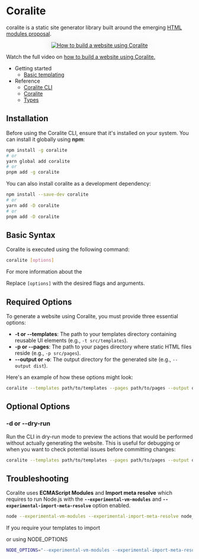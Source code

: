 # Coralite

coralite is a static site generator library built around the emerging [HTML modules proposal](https://github.com/WICG/webcomponents/blob/gh-pages/proposals/html-modules-explainer.md).

<p style="text-align:center;">
  <a href="https://youtu.be/wUWwH9QZUTs" target="_blank">
    <img src="https://codeberg.org/tjdavid/coralite/media/branch/main/packages/coralite/docs/images/intro.gif" alt="How to build a website using Coralite" style="max-width: 100%; width: auto;filter: drop-shadow(rgba(0,0,0,0.2) 0px 0px 0.75rem)">
  </a>
  <div>Watch the full video on <a href="https://youtu.be/wUWwH9QZUTs" target="_blank">how to build a website using Coralite.</a></div>
</p>

- Getting started
  - [Basic templating](https://codeberg.org/tjdavid/coralite/src/branch/main/docs/basic-templating.md)
- Reference
  - [Coralite CLI](https://codeberg.org/tjdavid/coralite/src/branch/main/docs/coralite-cli.md)
  - [Coralite](https://codeberg.org/tjdavid/coralite/src/branch/main/docs/coralite.md)
  - [Types](https://codeberg.org/tjdavid/coralite/src/branch/main/docs/types.md)

## Installation

Before using the Coralite CLI, ensure that it's installed on your system. You can install it globally using **npm**:

```bash
npm install -g coralite
# or
yarn global add coralite
# or
pnpm add -g coralite
```

You can also install coralite as a development dependency:

```bash
npm install --save-dev coralite
# or
yarn add -D coralite
# or
pnpm add -D coralite
```

## Basic Syntax

Coralite is executed using the following command:

```bash
coralite [options]
```

For more information about the 

Replace `[options]` with the desired flags and arguments.

## Required Options

To generate a website using Coralite, you must provide three essential options:

- **-t or --templates**: The path to your templates directory containing reusable UI elements (e.g., `-t src/templates`).
- **-p or --pages**: The path to your pages directory where static HTML files reside (e.g., `-p src/pages`).
- **--output or -o**: The output directory for the generated site (e.g., `--output dist`).

Here's an example of how these options might look:

```bash
coralite --templates path/to/templates --pages path/to/pages --output dist
```

## Optional Options

### -d or --dry-run

Run the CLI in dry-run mode to preview the actions that would be performed without actually generating the website. This is useful for debugging or when you want to check potential issues before committing changes:

```bash
coralite --templates path/to/templates --pages path/to/pages --output dist --dry-run
```

## Troubleshooting


Coralite uses **ECMAScript Modules** and **Import meta resolve** which requires to run Node.js with the **`--experimental-vm-modules`** and **`--experimental-import-meta-resolve`** option enabled.

```bash
node --experimental-vm-modules --experimental-import-meta-resolve node_modules/coralite/bin/coralite.js [options]
```

If you require your templates to import

or using NODE_OPTIONS

```bash
NODE_OPTIONS="--experimental-vm-modules --experimental-import-meta-resolve" coralite [options]
```
